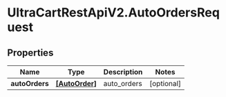 # UltraCartRestApiV2.AutoOrdersRequest

## Properties
Name | Type | Description | Notes
------------ | ------------- | ------------- | -------------
**autoOrders** | [**[AutoOrder]**](AutoOrder.md) | auto_orders | [optional] 


